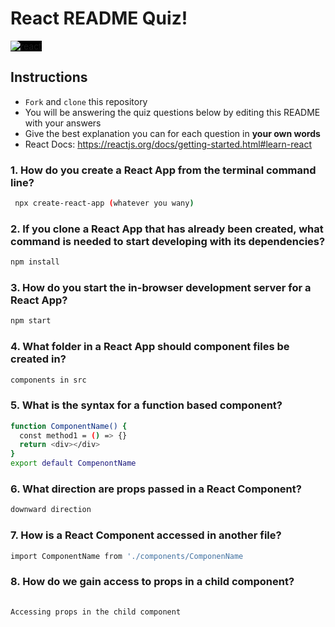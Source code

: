 # React README Quiz!

<div>
  <img alt="react" style="background-color: black" src="https://betabeers.com/static/uploads/blog/20170420_React_logo_wordmark.png" />
</div>

## Instructions

- `Fork` and `clone` this repository
- You will be answering the quiz questions below by editing this README with your answers
- Give the best explanation you can for each question in **your own words**
- React Docs: https://reactjs.org/docs/getting-started.html#learn-react

### 1. How do you create a React App from the terminal command line?

```sh
 npx create-react-app (whatever you wany)

```

### 2. If you clone a React App that has already been created, what command is needed to start developing with its dependencies?

```sh
npm install 
```

### 3. How do you start the in-browser development server for a React App?

```sh
npm start
```

### 4. What folder in a React App should component files be created in?

```sh
components in src
```

### 5. What is the syntax for a function based component?

```sh
function ComponentName() {
  const method1 = () => {}
  return <div></div>
}
export default CompenontName
```

### 6. What direction are props passed in a React Component?

```sh
downward direction 
```

### 7. How is a React Component accessed in another file?

```sh
import ComponentName from './components/ComponenName

```

### 8. How do we gain access to props in a child component?

```sh
 
Accessing props in the child component

```
